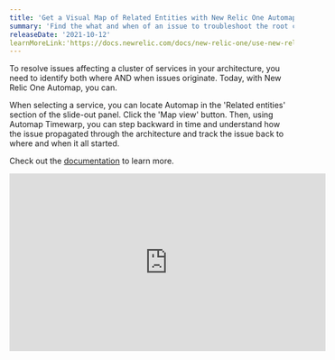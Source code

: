 ```yaml
---
title: 'Get a Visual Map of Related Entities with New Relic One Automap'
summary: 'Find the what and when of an issue to troubleshoot the root cause quickly'
releaseDate: '2021-10-12'
learnMoreLink:'https://docs.newrelic.com/docs/new-relic-one/use-new-relic-one/ui-data/automaps/'
---
```


To resolve issues affecting a cluster of services in your architecture, you need to identify both where AND when issues originate. Today, with New Relic One Automap, you can. 

When selecting a service, you can locate Automap in the 'Related entities' section of the slide-out panel. Click the 'Map view' button. Then, using Automap Timewarp, you can step backward in time and understand how the issue propagated through the architecture and track the issue back to where and when it all started.

Check out the [documentation](https://docs.newrelic.com/docs/new-relic-one/use-new-relic-one/ui-data/automaps/) to learn more.

<iframe width="560" height="315" src="https://newrelic.wistia.com/medias/xqj83ghoog" frameborder="0" allow="accelerometer; autoplay; clipboard-write; encrypted-media; gyroscope; picture-in-picture" allowfullscreen></iframe>
